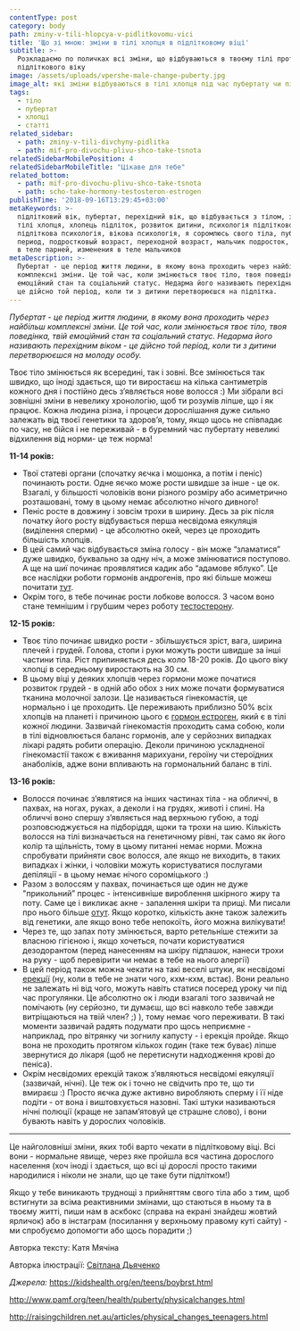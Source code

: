 ```yaml
---
contentType: post
category: body
path: zminy-v-tili-hlopcya-v-pidlitkovomu-vici
title: 'Що зі мною: зміни в тілі хлопця в підлітковому віці'
subtitle: >-
  Розкладаємо по поличках всі зміни, що відбуваються в твоєму тілі протягом
  підліткового віку
image: /assets/uploads/vpershe-male-change-puberty.jpg
image_alt: які зміни відбуваються в тілі хлопця під час пубертату чи підліткового віку
tags:
  - тіло
  - пубертат
  - хлопці
  - статті
related_sidebar:
  - path: zminy-v-tili-divchyny-pidlitka
  - path: mif-pro-divochu-plivu-shco-take-tsnota
relatedSidebarMobilePosition: 4
relatedSidebarMobileTitle: "Цікаве для тебе"
related_bottom:
  - path: mif-pro-divochu-plivu-shco-take-tsnota
  - path: scho-take-hormony-testosteron-estrogen
publishTime: '2018-09-16T13:29:45+03:00'
metaKeywords: >-
  підлітковий вік, пубертат, перехідний вік, що відбувається з тілом, зміни в
  тілі хлопця, хлопець підліток, розвиток дитини, психологія підліткового віку,
  підліткова психологія, вікова психологія, я соромлюсь свого тіла, пубертатный
  период, подростковый возраст, переходной возраст, мальчик подросток, изменения
  в теле парней, изменения в теле мальчиков
metaDescription: >-
  Пубертат - це період життя людини, в якому вона проходить через найбільш
  комплексні зміни. Це той час, коли змінюється твоє тіло, твоя поведінка, твій
  емоційний стан та соціальний статус. Недарма його називають перехідним віком -
  це дійсно той період, коли ти з дитини перетворюєшся на підлітка.
---
```

_Пубертат - це період життя людини, в якому вона проходить через найбільш комплексні зміни. Це той час, коли змінюється твоє тіло, твоя поведінка, твій емоційний стан та соціальний статус. Недарма його називають перехідним віком - це дійсно той період, коли ти з дитини перетворюєшся на молоду особу._

Твоє тіло змінюється як всередині, так і зовні. Все змінюється так швидко, що іноді здається, що ти виростаєш на кілька сантиметрів кожного дня і постійно десь з’являється нове волосся :) Ми зібрали всі зовнішні зміни в невелику хронологію, щоб ти розумів ліпше, що і як працює. Кожна людина різна, і процеси дорослішання дуже сильно залежать від твоєї генетики та здоров’я, тому, якщо щось не співпадає по часу, не бійся і не переживай - в буремний час пубертату невеликі відхилення від норми- це теж норма!

**11-14 років:**

* Твої статеві органи (спочатку яєчка і мошонка, а потім і пеніс) починають рости. Одне яєчко може рости швидше за інше - це ок. Взагалі, у більшості чоловіків вони різного розміру або асиметрично розташовані, тому в цьому немає абсолютно нічого дивного!
* Пеніс росте в довжину і зовсім трохи в ширину. Десь за рік після початку його росту відбувається перша несвідома еякуляція (виділення сперми) - це абсолютно окей, через це проходить більшість хлопців.
* В цей самий час відбувається зміна голосу - він може “зламатися” дуже швидко, буквально за одну ніч, а може змінюватися поступово. А ще на шиї починає проявлятися кадик або “адамове яблуко”. Це все наслідки роботи гормонів андрогенів, про які більше можеш почитати [тут](https://vpershe.com/articles/scho-take-hormony-testosteron-estrogen).
* Окрім того, в тебе починає рости лобкове волосся. З часом воно стане темнішим і грубшим через роботу [тестостерону](https://vpershe.com/articles/scho-take-hormony-testosteron-estrogen).

**12-15 років:**

* Твоє тіло починає швидко рости - збільшується зріст, вага, ширина плечей і грудей. Голова, стопи і руки можуть рости швидше за інші частини тіла. Ріст припиняється десь коло 18-20 років. До цього віку хлопці в середньому виростають на 30 см.
* В цьому віці у деяких хлопців через гормони може початися розвиток грудей - в одній або обох з них може почати формуватися тканина молочної залози. Це називається гінекомастія, це нормально і це проходить. Це переживають приблизно 50% всіх хлопців на планеті і причиною цього є [гормон естроген](https://vpershe.com/articles/scho-take-hormony-testosteron-estrogen), який є в тілі кожної людини. Зазвичай гінекомастія проходить сама собою, коли в тілі відновлюється баланс гормонів, але у серйозних випадках лікарі радять робити операцію. Деколи причиною ускладненої гінекомастії також є вживання марихуани, героїну чи стероїдних анаболіків, адже вони впливають на гормональний баланс в тілі.

**13-16 років:**

* Волосся починає з’являтися на інших частинах тіла - на обличчі, в пахвах, на ногах, руках, а деколи і на грудях, животі і спині. На обличчі воно спершу з’являється над верхньою губою, а тоді розповсюджується на підборіддя, щоки та трохи на шию. Кількість волосся на тілі визначається на генетичному рівні, так само як його колір та щільність, тому в цьому питанні немає норми. Можна спробувати прийняти своє волосся, але якщо не виходить, в таких випадках і жінки, і чоловіки можуть користуватися послугами депіляції - в цьому немає нічого сороміцького :)
* Разом з волоссям у пахвах, починається ще один не дуже "прикольний” процес - інтенсивніше вироблення шкірного жиру та поту. Саме це і викликає акне - запалення шкіри та прищі. Ми писали про нього більше [отут](https://vpershe.com/articles/scho-take-acne-zvidky-u-mene-pryschchi).  Якщо коротко, кількість акне також залежить від генетики, але якщо воно тебе непокоїть, його можна вилікувати!
* Через те, що запах поту змінюється, варто ретельніше стежити за власною гігієною і, якщо хочеться, почати користуватися дезодорантом (перед нанесенням на шкіру підпашок, нанеси трохи на руку - щоб перевірити чи немає в тебе на нього алергії)
* В цей період також можна чекати на такі веселі штуки, як несвідомі [ерекції](https://vpershe.com/stories/persha-masturbacia-pershyy-sex-porno) (ну, коли в тебе не знати чого, кхм-кхм, встає). Вони реально не залежать ні від чого, можуть навіть статися посеред уроку чи під час прогулянки. Це абсолютно ок і люди взагалі того зазвичай не помічають (ну серйозно, ти думаєш, що всі навколо тебе завжди витріщаються на твій член? ;) ), тому немає чого переживати. В такі моменти зазвичай радять подумати про щось неприємне - наприклад, про вітрянку чи зогнилу капусту - і ерекція пройде. Якщо вона не проходить протягом кількох годин (таке теж буває) ліпше звернутися до лікаря (щоб не перетиснути надходження крові до пеніса).
* Окрім несвідомих ерекцій також з’являються несвідомі еякуляції (зазвичай, нічні). Це теж ок і точно не свідчить про те, що ти вмираєш :) Просто яєчка дуже активно виробляють сперму і її ніде подіти - от вона і виштовхується назовні. Такі штуки називаються нічні полюції (краще не запам’ятовуй це страшне слово), і вони бувають навіть у дорослих чоловіків.

- - -

Це найголовніші зміни, яких тобі варто чекати в підлітковому віці. Всі вони - нормальне явище, через яке пройшла вся частина дорослого населення (хоч іноді і здається, що всі ці дорослі просто такими народилися і ніколи не знали, що це таке бути підлітком!) 

Якщо у тебе виникають труднощі з прийняттям свого тіла або з тим, щоб встигнути за всіма реактивними змінами, що стаються в ньому та в твоєму житті, пиши нам в аскбокс (справа на екрані знайдеш жовтий ярличок) або в інстаграм (посилання у верхньому правому куті сайту) - ми спробуємо допомогти або щось порадити ;)

Авторка тексту: Катя Мячіна

Авторка ілюстрації: [Світлана Дьяченко](https://www.instagram.com/whereismymint/)

_Джерела:_ https://kidshealth.org/en/teens/boybrst.html

http://www.pamf.org/teen/health/puberty/physicalchanges.html

http://raisingchildren.net.au/articles/physical_changes_teenagers.html
